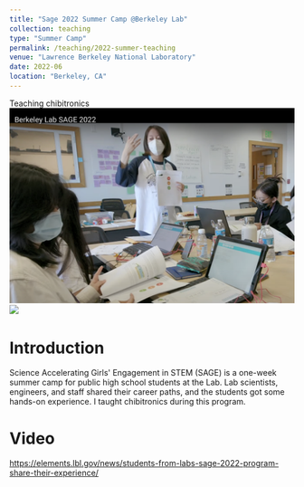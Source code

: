 ```yaml
---
title: "Sage 2022 Summer Camp @Berkeley Lab"
collection: teaching
type: "Summer Camp"
permalink: /teaching/2022-summer-teaching
venue: "Lawrence Berkeley National Laboratory"
date: 2022-06
location: "Berkeley, CA"
---
```

Teaching chibitronics<br/><img src='/images/Teaching_2022_SAGE_1.png'>
<br/><img src='/images/Teaching_2022_SAGE_2.png'>

Introduction
======
Science Accelerating Girls' Engagement in STEM (SAGE) is a one-week summer camp for public high school students at the Lab. Lab scientists, engineers, and staff shared their career paths, and the students got some hands-on experience. I taught chibitronics during this program.

Video
======
https://elements.lbl.gov/news/students-from-labs-sage-2022-program-share-their-experience/
